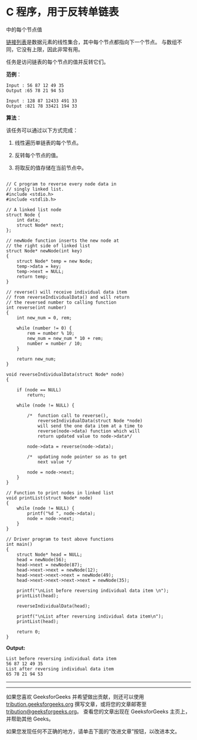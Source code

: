# C 程序，用于反转单链表

中的每个节点值

[链接列表](https://www.geeksforgeeks.org/linked-list-set-1-introduction/)是数据元素的线性集合，其中每个节点都指向下一个节点。 与数组不同，它没有上限，因此非常有用。

任务是访问链表的每个节点的值并反转它们。

**范例**：

```
Input : 56 87 12 49 35
Output :65 78 21 94 53

Input : 128 87 12433 491 33
Output :821 78 33421 194 33

```

**算法**：

该任务可以通过以下方式完成：

1.  线性遍历单链表的每个节点。

2.  反转每个节点的值。

3.  将取反的值存储在当前节点中。

```

// C program to reverse every node data in 
// singly linked list. 
#include <stdio.h> 
#include <stdlib.h> 

// A linked list node 
struct Node { 
    int data; 
    struct Node* next; 
}; 

// newNode function inserts the new node at 
// the right side of linked list 
struct Node* newNode(int key) 
{ 
    struct Node* temp = new Node; 
    temp->data = key; 
    temp->next = NULL; 
    return temp; 
} 

// reverse() will receive individual data item 
// from reverseIndividualData() and will return 
// the reversed number to calling function 
int reverse(int number) 
{ 
    int new_num = 0, rem; 

    while (number != 0) { 
        rem = number % 10; 
        new_num = new_num * 10 + rem; 
        number = number / 10; 
    } 

    return new_num; 
} 

void reverseIndividualData(struct Node* node) 
{ 

    if (node == NULL) 
        return; 

    while (node != NULL) { 

        /*  function call to reverse(), 
            reverseIndividualData(struct Node *node) 
            will send the one data item at a time to 
            reverse(node->data) function which will 
            return updated value to node->data*/

        node->data = reverse(node->data); 

        /*  updating node pointer so as to get 
            next value */

        node = node->next; 
    } 
} 

// Function to print nodes in linked list 
void printList(struct Node* node) 
{ 
    while (node != NULL) { 
        printf("%d ", node->data); 
        node = node->next; 
    } 
} 

// Driver program to test above functions 
int main() 
{ 
    struct Node* head = NULL; 
    head = newNode(56); 
    head->next = newNode(87); 
    head->next->next = newNode(12); 
    head->next->next->next = newNode(49); 
    head->next->next->next->next = newNode(35); 

    printf("\nList before reversing individual data item \n"); 
    printList(head); 

    reverseIndividualData(head); 

    printf("\nList after reversing individual data item\n"); 
    printList(head); 

    return 0; 
} 

```

**Output:**

```
List before reversing individual data item
56 87 12 49 35 
List after reversing individual data item
65 78 21 94 53

```



* * *

* * *

如果您喜欢 GeeksforGeeks 并希望做出贡献，则还可以使用 [tribution.geeksforgeeks.org](https://contribute.geeksforgeeks.org/) 撰写文章，或将您的文章邮寄至 tribution@geeksforgeeks.org。 查看您的文章出现在 GeeksforGeeks 主页上，并帮助其他 Geeks。

如果您发现任何不正确的地方，请单击下面的“改进文章”按钮，以改进本文。